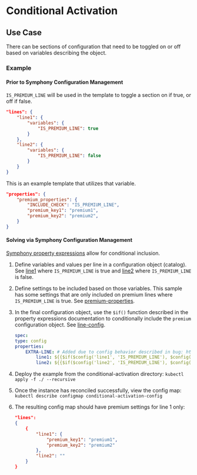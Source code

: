 # Conditional Activation

## Use Case

There can be sections of configuration that need to be toggled on or off based on variables describing the object.  

### Example

#### Prior to Symphony Configuration Management

`IS_PREMIUM_LINE` will be used in the template to toggle a section on if true, or off if false.

```json
"lines": {
    "line1": {
        "variables": {
            "IS_PREMIUM_LINE": true
        }
    },
    "line2": {
        "variables": {
            "IS_PREMIUM_LINE": false
        }
    }
}
```

This is an example template that utilizes that variable.

```json
"properties": {
    "premium_properties": {
        "INCLUDE_CHECK": "IS_PREMIUM_LINE",
        "premium_key1": "premium1",
        "premium_key2": "premium2",
    }
}
```

#### Solving via Symphony Configuration Management

[Symphony property expressions](../../../symphony-book/concepts/unified-object-model/property-expressions.md#functions) allow for conditional inclusion.  

1. Define variables and values per line in a configuration object (catalog).  See [line1](./catalogs/line1.yml) where `IS_PREMIUM_LINE` is true and [line2](./catalogs/line2.yml) where `IS_PREMIUM_LINE` is false.  
1. Define settings to be included based on those variables.  This sample has some settings that are only included on premium lines where `IS_PREMIUM_LINE` is true.  See [premium-properties](./catalogs/premium-properties.yml).
1. In the final configuration object, use the `$if()` function described in the property expressions documentation to conditionally include the `premium` configuration object.  See [line-config](./catalogs/line-config.yml).

    ```yml
    spec:
    type: config
    properties:
        EXTRA-LINE: # Added due to config behavior described in bug: https://github.com/eclipse-symphony/symphony/issues/202
            line1: ${{$if($config('line1', 'IS_PREMIUM_LINE'), $config('premium',''), '')}}
            line2: ${{$if($config('line2', 'IS_PREMIUM_LINE'), $config('premium',''), '')}}
    ```

1. Deploy the example from the conditional-activation directory: `kubectl apply -f ./ --recursive`
1. Once the instance has reconciled successfully, view the config map: `kubectl describe configmap conditional-activation-config`
1. The resulting config map should have premium settings for line 1 only:

    ```json
    "lines":
    {
        {
            "line1": {
                "premium_key1": "premium1",
                "premium_key2": "premium2"
            },
            "line2": ""
        }
    }
    ```
